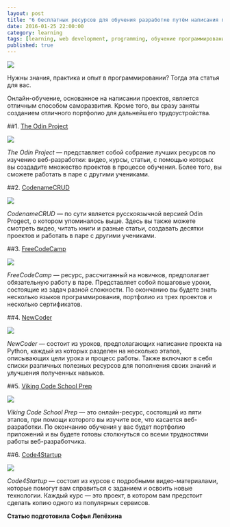 ```yaml
---
layout: post
title: "6 бесплатных ресурсов для обучения разработке путём написания практических проектов"
date: 2016-01-25 22:00:00
category: learning
tags: [learning, web development, programming, обучение программированию, изучение программирования, онлайн-ресурсы, онлайн-курсы, веб-разработка, бесплатное обучение, самостоятельное изучение программирования, сервисы для изучения программирование, онлайн-образование]
published: true
---
```


<img src="http://i.huffpost.com/gen/1060443/images/o-INTERNET-HEALTH-INFORMATION-facebook.jpg" class="img-responsive" /><br />

Нужны знания, практика и опыт в программировании? Тогда эта статья для вас. 

<!-- more -->

Онлайн-обучение, основанное на написании проектов, является отличным способом саморазвития. Кроме того, вы сразу заняты созданием отличного портфолио для дальнейшего трудоустройства.

##1. [The Odin Project](http://www.theodinproject.com/)

<img src="http://cs630824.vk.me/v630824062/12021/zjh1cXMplSY.jpg" class="img-responsive" /><br />

_The Odin Project_ &mdash; представляет собой собрание лучших ресурсов по изучению веб-разработки: видео, курсы, статьи, с помощью которых вы создадите множество проектов в процессе обучения. Более того, вы сможете работать в паре с другими учениками.

##2. [CodenameCRUD](http://codenamecrud.ru/)

<img src="http://cs630824.vk.me/v630824062/12035/wrubkJI19w4.jpg" class="img-responsive" /><br />

_CodenameCRUD_ &mdash; по сути является русскоязычной версией Odin Progect, о котором упоминалось выше. Здесь вы также можете смотреть видео, читать книги и разные статьи, создавать десятки проектов и работать в паре с другими учениками. 

##3. [FreeCodeCamp](http://www.freecodecamp.com/) 

<img src="http://cs630824.vk.me/v630824062/1203f/od3fmA5N1dI.jpg" class="img-responsive" /><br />

_FreeCodeCamp_ &mdash; ресурс, рассчитанный на новичков, предполагает обязательную работу в паре. Представляет собой пошаговые уроки, состоящие из задач разной сложности. По окончанию вы будете знать несколько языков программирования, портфолио из трех проектов и несколько сертификатов.

##4. [NewCoder](http://newcoder.io/)

<img src="http://cs630824.vk.me/v630824062/12017/a_HP76sKtks.jpg" class="img-responsive" /><br />

_NewCoder_ &mdash; состоит из уроков, предполагающих написание проекта на Python, каждый из которых разделен на несколько этапов, описывающих цели урока и процесс работы. Также включают в себя списки различных полезных ресурсов для пополнения своих знаний и улучшения полученных навыков.

##5. [Viking Code School Prep](http://www.vikingcodeschool.com/) 

<img src="http://cs630824.vk.me/v630824062/1200d/XDDik1ojFMk.jpg" class="img-responsive" /><br />

_Viking Code School Prep_ &mdash; это онлайн-ресурс, состоящий из пяти этапов, при помощи которого вы изучите все, что касается веб-разработки. По окончанию обучения у вас будет портфолио приложений и вы будете готовы столкнуться со всеми трудностями работы веб-разработчика.

##6. [Code4Startup](https://code4startup.com/) 

<img src="http://cs630824.vk.me/v630824062/1202b/twycI2swZis.jpg" class="img-responsive" /><br />

_Code4Startup_ &mdash; состоит из курсов с подробными видео-материалами, которые помогут вам справиться с заданием и освоить новые технологии. Каждый курс &mdash; это проект, в котором вам предстоит сделать копию одного из популярных сервисов.

**Cтатью подготовила Софья Лепёхина**
